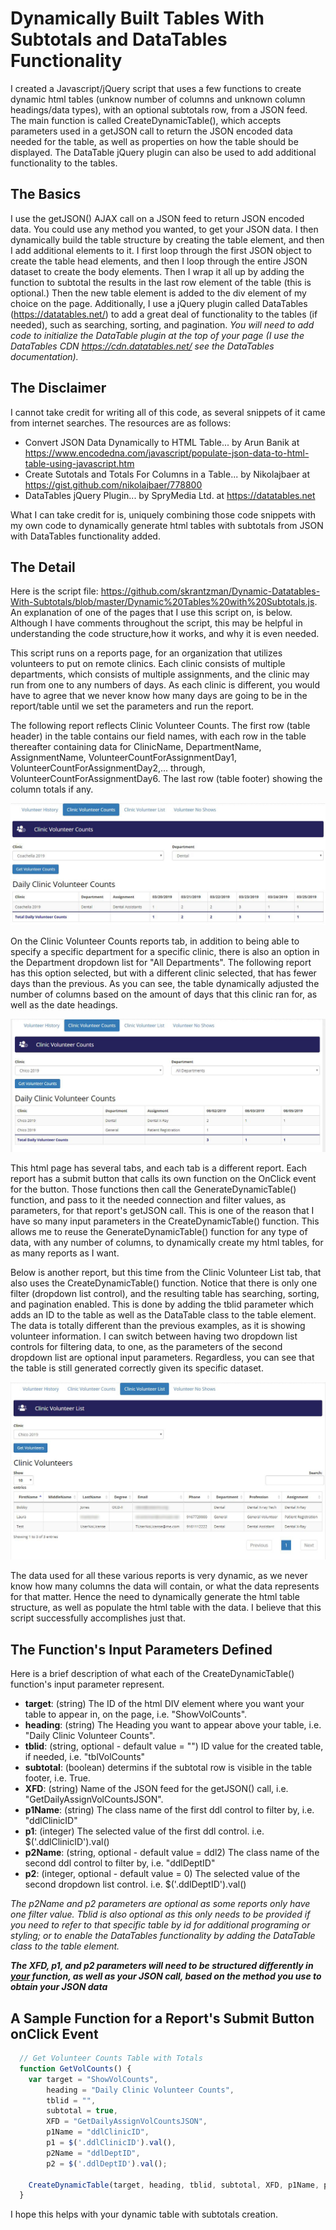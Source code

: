 # Dynamically Built Tables With Subtotals and DataTables Functionality
I created a Javascript/jQuery script that uses a few functions to create dynamic html tables (unknow number of columns and unknown column headings/data types), with an optional subtotals row, from a JSON feed. The main function is called CreateDynamicTable(), which accepts parameters used in a getJSON call to return the JSON encoded data needed for the table, as well as properties on how the table should be displayed. The DataTable jQuery plugin can also be used to add additional functionality to the tables.

## The Basics
I use the getJSON() AJAX call on a JSON feed to return JSON encoded data. You could use any method you wanted, to get your JSON data. I then dynamically build the table structure by creating the table element, and then I add additional elements to it. I first loop through the first JSON object to create the table head elements, and then I loop through the entire JSON dataset to create the body elements. Then I wrap it all up by adding the function to subtotal the results in the last row element of the table (this is optional.) Then the new table element is added to the div element of my choice on the page. Additionally, I use a jQuery plugin called DataTables (https://datatables.net/) to add a great deal of functionality to the tables (if needed), such as searching, sorting, and pagination. *You will need to add code to initialize the DataTable plugin at the top of your page (I use the DataTables CDN https://cdn.datatables.net/ see the DataTables documentation).* 

## The Disclaimer
I cannot take credit for writing all of this code, as several snippets of it came from internet searches. The resources are as follows:
  * Convert JSON Data Dynamically to HTML Table... by Arun Banik at https://www.encodedna.com/javascript/populate-json-data-to-html-table-using-javascript.htm
  * Create Sutotals and Totals For Columns in a Table... by Nikolajbaer at https://gist.github.com/nikolajbaer/778800
  * DataTables jQuery Plugin... by SpryMedia Ltd. at https://datatables.net
  
What I can take credit for is, uniquely combining those code snippets with my own code to dynamically generate html tables with subtotals from JSON with DataTables functionality added.

##  The Detail
Here is the script file: https://github.com/skrantzman/Dynamic-Datatables-With-Subtotals/blob/master/Dynamic%20Tables%20with%20Subtotals.js.  An explanation of one of the pages that I use this script on, is below. Although I have comments throughout the script, this may be helpful in understanding the code structure,how it works, and why it is even needed.

This script runs on a reports page, for an organization that utilizes volunteers to put on remote clinics. Each clinic consists of multiple departments, which consists of multiple assignments, and the clinic may run from one to any numbers of days. As each clinic is different, you would have to agree that we never know how many days are going to be in the report/table until we set the parameters and run the report. 

The following report reflects Clinic Volunteer Counts. The first row (table header) in the table contains our field names, with each row in the table thereafter containing data for ClinicName, DepartmentName, AssignmentName, VolunteerCountForAssignmentDay1, VolunteerCountForAssignmentDay2,... through, VolunteerCountForAssignmentDay6. The last row (table footer) showing the column totals if any.

<img src="./DynamicTable1.JPG">

On the Clinic Volunteer Counts reports tab, in addition to being able to specify a specific department for a specific clinic, there is also an option in the Department dropdown list for "All Departments". The following report has this option selected, but with a different clinic selected, that has fewer days than the previous. As you can see, the table dynamically adjusted the number of columns based on the amount of days that this clinic ran for, as well as the date headings.

<img src="./DynamicTable2.JPG">

This html page has several tabs, and each tab is a different report.  Each report has a submit button that calls its own function on the OnClick event for the button. Those functions then call the GenerateDynamicTable() function, and pass to it the needed connection and filter values, as parameters, for that report's getJSON call. This is one of the reason that I have so many input parameters in the CreateDynamicTable() function.  This allows me to reuse the GenerateDynamicTable() function for any type of data, with any number of columns, to dynamically create my html tables, for as many reports as I want. 

Below is another report, but this time from the Clinic Volunteer List tab, that also uses the CreateDynamicTable() function. Notice that there is only one filter (dropdown list control), and the resulting table has searching, sorting, and pagination enabled. This is done by adding the tblid parameter which adds an ID to the table as well as the DataTable class to the table element. The data is totally different than the previous examples, as it is showing volunteer information. I can switch between having two dropdown list controls for filtering data, to one, as the parameters of the second dropdown list are optional input parameters. Regardless, you can see that the table is still generated correctly given its specific dataset. 

<img src="./DynamicTable3.JPG">

The data used for all these various reports is very dynamic, as we never know how many columns the data will contain, or what the data represents for that matter. Hence the need to dynamically generate the html table structure, as well as populate the html table with the data. I believe that this script successfully accomplishes just that.

##  The Function's Input Parameters Defined
Here is a brief description of what each of the CreateDynamicTable() function's input parameter represent.
 * **target**: (string) The ID of the html DIV element where you want your table to appear in, on the page, i.e. "ShowVolCounts".
 * **heading**: (string) The Heading you want to appear above your table, i.e. "Daily Clinic Volunteer Counts".
 * **tblid**: (string, optional - default value = "") ID value for the created table, if needed, i.e. "tblVolCounts" 
 * **subtotal**: (boolean) determins if the subtotal row is visible in the table footer, i.e. True.
 * **XFD**: (string) Name of the JSON feed for the getJSON() call, i.e. "GetDailyAssignVolCountsJSON".
 * **p1Name**: (string) The class name of the first ddl control to filter by, i.e. "ddlClinicID"
 * **p1**: (integer) The selected value of the first ddl control. i.e. $('.ddlClinicID').val()
 * **p2Name**: (string, optional - default value = ddl2) The class name of the second ddl control to filter by, i.e. "ddlDeptID" 
 * **p2**: (integer, optional - default value = 0) The selected value of the second dropdown list control. i.e. $('.ddlDeptID').val()
 
*The p2Name and p2 parameters are optional as some reports only have one filter value. Tblid is also optional as this only needs to be provided if you need to refer to that specific table by id for additional programing or styling; or to enable the DataTables functionality by adding the DataTable class to the table element.*

*__The XFD, p1, and p2 parameters will need to be structured differently in <ins>your</ins> function, as well as your JSON call, based on the method you use to obtain your JSON data__*

## A Sample Function for a Report's Submit Button onClick Event
```javascript
  // Get Volunteer Counts Table with Totals 
  function GetVolCounts() {
    var target = "ShowVolCounts",
        heading = "Daily Clinic Volunteer Counts",
        tblid = "",
        subtotal = true,
        XFD = "GetDailyAssignVolCountsJSON",
        p1Name = "ddlClinicID",
        p1 = $('.ddlClinicID').val(),
        p2Name = "ddlDeptID",
        p2 = $('.ddlDeptID').val();
    
    CreateDynamicTable(target, heading, tblid, subtotal, XFD, p1Name, p1, p2Name, p2);
  }
  ```

I hope this helps with your dynamic table with subtotals creation.

